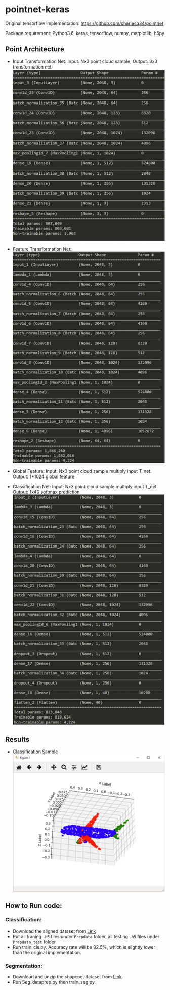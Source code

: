 # pointnet-keras
Original tensorflow implementation: https://github.com/charlesq34/pointnet

Package requirement: Python3.6, keras, tensorflow, numpy, matplotlib, h5py

## Point Architecture

- Input Transformation Net: Input: Nx3 point cloud sample, Output: 3x3 transformation net
![input_transformation_net](images/input_transformation_net.png)

- Feature Transformation Net:
![feature_transformation_net](images/feature_transformation_net.png)

- Global Feature: Input: Nx3 point cloud sample multiply input T_net. Output: 1*1024 global feature

- Classification Net: Input: Nx3 point cloud sample multiply input T_net. Output: 1x40 softmax prediction
![classification_net](images/classification_net.png)

## Results

- Classification Sample
![seg_sample](images/seg_sample.png)

## How to Run code:

### Classification:
- Download the aligned dataset from [Link](https://shapenet.cs.stanford.edu/media/modelnet40_ply_hdf5_2048.zip)
- Put all traning `.h5` files under `Prepdata` folder, all testing `.h5` files under `Prepdata_test` folder
- Run train_cls.py. Accuracy rate will be 82.5%, which is slightly lower than the original implementation. 

### Segmentation:
- Download and unzip the shapenet dataset from [Link](https://shapenet.cs.stanford.edu/ericyi/shapenetcore_partanno_v0.zip).
- Run Seg_dataprep.py then train_seg.py.

